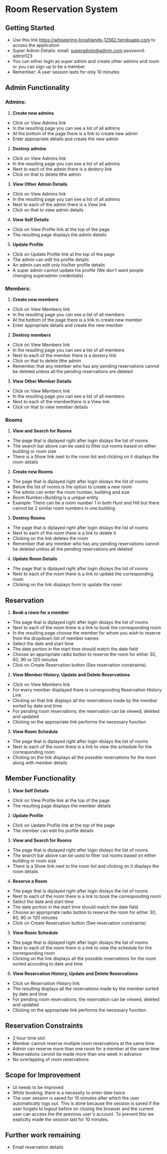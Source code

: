 # Room Reservation System
## Getting Started
* Use this link https://whispering-brushlands-12582.herokuapp.com to access the application
* Super Admin Details: email: superadmin@admin.com password: admin123
* You can either login as super admin and create other admins and room or you can sign up to be a member 
* Remember: A user session lasts for only 10 minutes

## Admin Functionality
### Admins: 
1. **Create new admins**
 * Click on View Admins link 
 * In the resulting page you can see a list of all admins
 * At the bottom of the page there is a link to create new admin
 * Enter appropriate details and create the new admin
2. **Destroy admins**
 * Click on View Admins link 
 * In the resulting page you can see a list of all admins
 * Next to each of the admin there is a destory link
 * Click on that to delete tthe admin
3. **View Other Admin Details**
 * Click on View Admins link 
 * In the resulting page you can see a list of all admins
 * Next to each of the admin there is a View link
 * Click on that to view admin details
4. **View Self Details**
 * Click on View Profile link at the top of the page
 * The resulting page displays the admin details
5. **Update Profile**
 * Click on Update Profile link at the top of the page
 * The admin can edit his profile details
 * An admin can edit only his/her profile details
 * A super admin cannot update his profile (We don't want people changing superadmin credentials)

### Members:
1. **Create new members**
 * Click on View Members link 
 * In the resulting page you can see a list of all members
 * At the bottom of the page there is a link to create new member
 * Enter appropriate details and create the new member
2. **Destroy members**
 * Click on View Members link 
 * In the resulting page you can see a list of all members
 * Next to each of the member there is a destory link
 * Click on that to delete tthe admin
 * Remember that any member who has any pending reservations cannot be deleted unless all the pending reservations are deleted
3. **View Other Member Details**
 * Click on View Members link 
 * In the resulting page you can see a list of all members
 * Next to each of the memberthere is a View link
 * Click on that to view member details

### Rooms
1. **View and Search for Rooms**
 * The page that is diplayed right after login dislays the list of rooms 
 * The search bar above can be used to filter out rooms based on either building or room size
 * There is a Show link next to the room list and clicking on it displays the room details
2. **Create new Rooms**
 * The page that is diplayed right after login dislays the list of rooms 
 * Below the list of rooms is the option to create a new room
 * The admin can enter the room number, building and size 
 * Room Number+Building is a unique entity 
 * Example: There can be a room number 1 in both Hunt and Hill but there cannot be 2 similar room numbers in one building
3. **Destroy Rooms**
 * The page that is diplayed right after login dislays the list of rooms
 * Next to each of the room there is a link to delete it
 * Clicking on the link deletes the room
 * Remember that any member who has any pending reservations cannot be deleted unless all the pending reservations are deleted
4. **Update Room Details**
 * The page that is diplayed right after login dislays the list of rooms
 * Next to each of the room there is a link to update the corresponding room
 * Clicking on the link displays form to update the room

## Reservation
1. **Book a room for a member**
 * The page that is diplayed right after login dislays the list of rooms
 * Next to each of the room there is a link to book the corresponding room
 * In the resulting page choose the member for whom you wish to reserve from the dropdown list of member names
 * Select the date and start time
 * The date portion in the start time should match the date field 
 * Choose an appropriate radio button to reserve the room for either 30, 60, 90 or 120 minutes
 * Click on Create Reservation button (See reservation constraints)
2. **View Member History, Update and Delete Reservations**
 * Click on View Members link
 * For every member displayed there is corresponding Reservation History Link
 * Clicking on that link displays all the reservations made by the member sorted by date and time
 * For pending room reservations, the reservation can be viewed, deleted and updated
 * Clicking on the appropriate link performs the necessary function
3. **View Room Schedule**
 * The page that is diplayed right after login dislays the list of rooms
 * Next to each of the room there is a link to view the schedule for the corresponding room
 * Clicking on the link displays all the possible reservations for the room along with member details


## Member Functionality
1. **View Self Details**
 * Click on View Profile link at the top of the page
 * The resulting page displays the member details
2. **Update Profile**
 * Click on Update Profile link at the top of the page
 * The member can edit his profile details
3. **View and Search for Rooms**
 * The page that is diplayed right after login dislays the list of rooms 
 * The search bar above can be used to filter out rooms based on either building or room size
 * There is a Show link next to the room list and clicking on it displays the room details
4. **Reserve a Room**
 * The page that is diplayed right after login dislays the list of rooms
 * Next to each of the room there is a link to book the corresponding room
 * Select the date and start time
 * The date portion in the start time should match the date field 
 * Choose an appropriate radio button to reserve the room for either 30, 60, 90 or 120 minutes
 * Click on Create Reservation button (See reservation constraints)
5. **View Room Schedule**
 * The page that is diplayed right after login dislays the list of rooms
 * Next to each of the room there is a link to view the schedule for the corresponding room
 * Clicking on the link displays all the possible reservations for the room sorted according to date and time
6. **View Reservation History, Update and Delete Reservations**
 * Click on Reservation History link
 * The resulting displays all the reservations made by the member sorted by date and time
 * For pending room reservations, the reservation can be viewed, deleted and updated
 * Clicking on the appropriate link performs the necessary function

## Reservation Constraints
* 2 hour time slot
* Member cannot reserve multiple room reservations at the same time
* Admin can reserve more than one room for a member at the same time
* Reservations cannot be made more than one week in advance
* No overlapping of room reservations

## Scope for Improvement
* UI needs to be improved 
* While booking, there is a necessity to enter date twice
* The user session is saved for 10 minutes after which the user automatically logs out. This is done because the session is saved if the user forgets to logout before on closing the browser and the current user can access the the previous user's account. To prevent this we explicitly made the session last for 10 minutes. 

## Further work remaining
* Email reservation details



